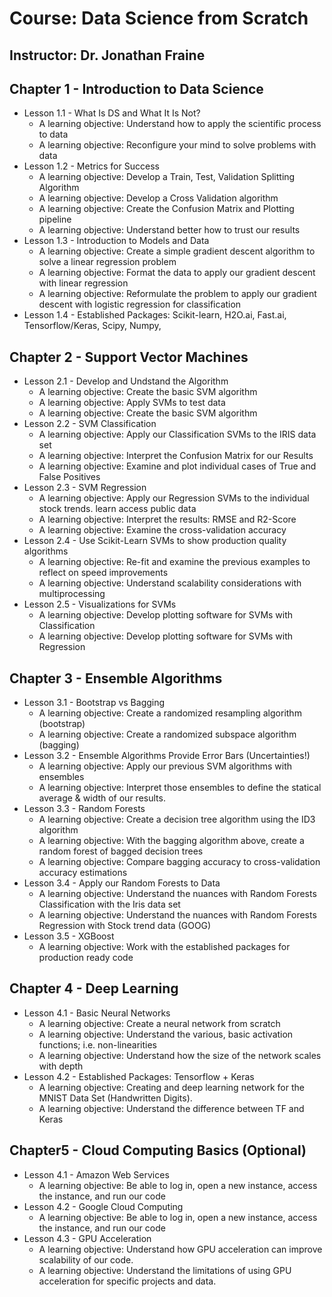 # Course: Data Science from Scratch

## Instructor: Dr. Jonathan Fraine

## Chapter 1 - Introduction to Data Science
   * Lesson 1.1 - What Is DS and What It Is Not?
     * A learning objective: Understand how to apply the scientific process to data
     * A learning objective: Reconfigure your mind to solve problems with data
   * Lesson 1.2 - Metrics for Success
     * A learning objective: Develop a Train, Test, Validation Splitting Algorithm
     * A learning objective: Develop a Cross Validation algorithm
     * A learning objective: Create the Confusion Matrix and Plotting pipeline
     * A learning objective: Understand better how to trust our results
   * Lesson 1.3 - Introduction to Models and Data
     * A learning objective: Create a simple gradient descent algorithm to solve a linear regression problem
     * A learning objective: Format the data to apply our gradient descent with linear regression
     * A learning objective: Reformulate the problem to apply our gradient descent with logistic regression for classification
   * Lesson 1.4 - Established Packages: Scikit-learn, H2O.ai, Fast.ai, Tensorflow/Keras, Scipy, Numpy,
## Chapter 2 - Support Vector Machines
   * Lesson 2.1 - Develop and Undstand the Algorithm
     * A learning objective: Create the basic SVM algorithm
     * A learning objective: Apply SVMs to test data
     * A learning objective: Create the basic SVM algorithm
   * Lesson 2.2 - SVM Classification
     * A learning objective: Apply our Classification SVMs to the IRIS data set
     * A learning objective: Interpret the Confusion Matrix for our Results
     * A learning objective: Examine and plot individual cases of True and False Positives
   * Lesson 2.3 - SVM Regression
     * A learning objective: Apply our Regression SVMs to the individual stock trends. learn access public data
     * A learning objective: Interpret the results: RMSE and R2-Score
     * A learning objective: Examine the cross-validation accuracy
   * Lesson 2.4 - Use Scikit-Learn SVMs to show production quality algorithms
     * A learning objective: Re-fit and examine the previous examples to reflect on speed improvements
     * A learning objective: Understand scalability considerations with multiprocessing
   * Lesson 2.5 - Visualizations for SVMs
     * A learning objective: Develop plotting software for SVMs with Classification
     * A learning objective: Develop plotting software for SVMs with Regression
## Chapter 3 - Ensemble Algorithms
   * Lesson 3.1 - Bootstrap vs Bagging
     * A learning objective: Create a randomized resampling algorithm (bootstrap)
     * A learning objective: Create a randomized subspace algorithm (bagging)
   * Lesson 3.2 - Ensemble Algorithms Provide Error Bars (Uncertainties!)
     * A learning objective: Apply our previous SVM algorithms with ensembles
     * A learning objective: Interpret those ensembles to define the statical average & width of our results.
   * Lesson 3.3 - Random Forests
     * A learning objective: Create a decision tree algorithm using the ID3 algorithm
     * A learning objective: With the bagging algorithm above, create a random forest of bagged decision trees
     * A learning objective: Compare bagging accuracy to cross-validation accuracy estimations
   * Lesson 3.4 - Apply our Random Forests to Data
     * A learning objective: Understand the nuances with Random Forests Classification with the Iris data set
     * A learning objective: Understand the nuances with Random Forests Regression with Stock trend data (GOOG)
   * Lesson 3.5 - XGBoost
     * A learning objective: Work with the established packages for production ready code
## Chapter 4 - Deep Learning
   * Lesson 4.1 - Basic Neural Networks
     * A learning objective: Create a neural network from scratch
     * A learning objective: Understand the various, basic activation functions; i.e. non-linearities
     * A learning objective: Understand how the size of the network scales with depth
   * Lesson 4.2 - Established Packages: Tensorflow + Keras
     * A learning objective: Creating and deep learning network for the MNIST Data Set (Handwritten Digits).
     * A learning objective: Understand the difference between TF and Keras
## Chapter5 - Cloud Computing Basics (Optional)
   * Lesson 4.1 - Amazon Web Services
     * A learning objective: Be able to log in, open a new instance, access the instance, and run our code
   * Lesson 4.2 - Google Cloud Computing
     * A learning objective: Be able to log in, open a new instance, access the instance, and run our code
   * Lesson 4.3 - GPU Acceleration
     * A learning objective: Understand how GPU acceleration can improve scalability of our code.
     * A learning objective: Understand the limitations of using GPU acceleration for specific projects and data.
